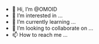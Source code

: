 - 👋 Hi, I’m @OMOID
- 👀 I’m interested in ...
- 🌱 I’m currently learning ...
- 💞️ I’m looking to collaborate on ...
- 📫 How to reach me ...

<!---
OMOID/OMOID is a ✨ special ✨ repository because its `README.md` (this file) appears on your GitHub profile.
You can click the Preview link to take a look at your changes.
--->
